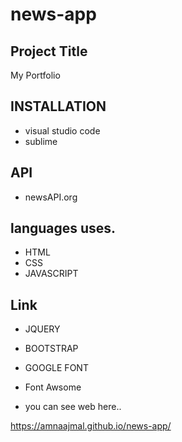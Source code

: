 # news-app

## Project Title
My Portfolio


## INSTALLATION
* visual studio code
* sublime

## API
* newsAPI.org

## languages uses.
* HTML
* CSS 
* JAVASCRIPT

## Link
* JQUERY 
* BOOTSTRAP 
* GOOGLE FONT 
* Font Awsome


* you can see web here..

https://amnaajmal.github.io/news-app/
